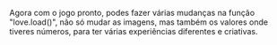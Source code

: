 
Agora com o jogo pronto, podes fazer várias mudanças na função "love.load()", não só mudar as imagens, mas também os valores onde tiveres números, para ter várias experiências diferentes e criativas.

